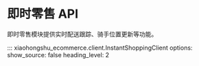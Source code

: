 # 即时零售 API

即时零售模块提供实时配送跟踪、骑手位置更新等功能。

::: xiaohongshu_ecommerce.client.InstantShoppingClient
    options:
      show_source: false
      heading_level: 2
